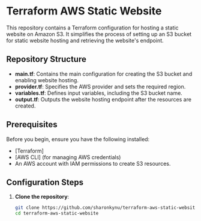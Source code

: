 # Terraform AWS Static Website

This repository contains a Terraform configuration for hosting a static website on Amazon S3. It simplifies the process of setting up an S3 bucket for static website hosting and retrieving the website's endpoint.

## Repository Structure

- **main.tf**: Contains the main configuration for creating the S3 bucket and enabling website hosting.
- **provider.tf**: Specifies the AWS provider and sets the required region.
- **variables.tf**: Defines input variables, including the S3 bucket name.
- **output.tf**: Outputs the website hosting endpoint after the resources are created.

## Prerequisites

Before you begin, ensure you have the following installed:

- [Terraform]
- [AWS CLI] (for managing AWS credentials)
- An AWS account with IAM permissions to create S3 resources.

## Configuration Steps

1. **Clone the repository**:

   ```bash
   git clone https://github.com/sharonkynu/terraform-aws-static-website.git
   cd terraform-aws-static-website
